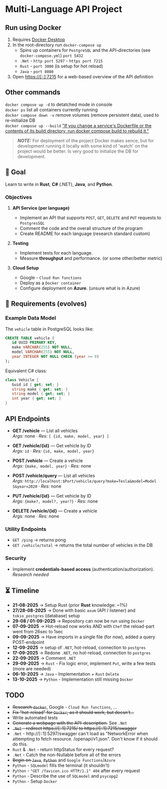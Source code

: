 # Multi-Language API Project

## Run using Docker
1. Requires [Docker Desktop](https://www.docker.com/products/docker-desktop/)
2. In the root-directory run `docker-compose up`
   * Spins up containers for `PostgreSQL` and the API-directories (see `docker-compose.yml`) `port 5432`
   * `.Net` - `http port 5297` - `https port 7215`
   * `Rust` - `port 3000` (is setup for hot reload)
   * `Java` - `port 8080`
3. Open [https://[::]:7215](https://[::]:7215) for a web-based overview of the API definition

## Other commands
`docker compose up -d` to detatched mode in console \
`docker ps` list all containers currently running \
`docker compose down -v` remove volumes (remove persistent data), used to re-initialize DB \
`docker compose up --build` ["If you change a service's Dockerfile or the contents of its build directory, run docker compose build to rebuild it."](https://docs.docker.com/reference/cli/docker/compose/build/)
> **_NOTE:_**  For deployment of the project Docker makes sence, but for development running it locally with some kind of 'watch' on the project would be better. Is very good to initialize the DB for development.

## 🎯 Goal
Learn to write in **Rust**, **C#** (.NET), **Java**, and **Python**.

### Objectives
1. **API Service (per language)**
   - Implement an API that supports `POST`, `GET`, `DELETE` and `PUT` requests to `PostgresSQL`
   - Comment the code and the overall structure of the program
   - Create README for each language (research standard custom)

2. **Testing**
   - Implement tests for each language.
   - Measure **throughput** and performance. (or some other/better metric)

3. **Cloud Setup**
   - Google - `Cloud Run functions`
   - Deploy as a `Docker container`
   - Configure deployment on **Azure**. (unsure what is in Azure)



## 📌 Requirements (evolves)

### Example Data Model

The `vehicle` table in PostgreSQL looks like:

```sql
CREATE TABLE vehicle (
   id UUID PRIMARY KEY,
   make VARCHAR(255) NOT NULL,
   model VARCHAR(255) NOT NULL,
   year INTEGER NOT NULL CHECK (year >= 0)
);
```

Equivalent C# class:

```csharp
class Vehicle {
   Guid id { get; set; }
   string make { get; set; }
   string model { get; set; }
   int year { get; set; }
}
```

<!-- ### API Endpoints
- `GET /vehicle` → list all entries
- `GET /vehicle/{id}` → retrieve a single note
   - Arguments: id -> id, make, model, year
- `POST /vehicle` → create a note
   - Arguments: make, model, year
- `POST /vehicle/query` → create a note
- `PUT /vehicle/{id}` → edit a note
- `DELETE /vehicle/{id}` → delete a note -->

## API Endpoints
- **GET /vehicle** — List all vehicles  
  _Args:_ none · _Res:_ `[ {id, make, model, year} ]`

- **GET /vehicle/{id}** — Get vehicle by ID  
  _Args:_ `id` · _Res:_ `{id, make, model, year}`

- **POST /vehicle** — Create a vehicle  
  _Args:_ `{make, model, year}` · _Res:_ none

<!-- Should not be this way -->
- **POST /vehicle/query** — List all vehicles  
  _Args:_ `http://localhost:$Port/vehicle/query?make=Tesla&model=Model S&year=2020` · _Res:_ none

- **PUT /vehicle/{id}** — Get vehicle by ID  
  _Args:_ `{make?, model?, year?}` · _Res:_ none

- **DELETE /vehicle/{id}** — Create a vehicle  
  _Args:_ none · _Res:_ none



### Utility Endpoints
- `GET /ping` → returns pong
- `GET /vehicle/total` → returns the total number of vehicles in the DB  

### Security
- Implement **credentials-based access** (authentication/authorization). _Research needed_


## ⏳ Timeline
- **21-08-2025** → Setup Rust (prior **Rust** knowledge: ~1%)
- **27/28-08-2025** → Done with basic `axum` (API / listener) and `tokio_postgres` (database) setup
- **29-08 / 01-09-2025** → Repository can now be run using `Docker`
- **07-09-2025** → Hot-reload now works AND with `Chef` the reload-part went from 26sec to 1sec
- **09-09-2025** → Have imports in a single file (for now), added a query POST-endpoint
- **12-09-2025** → setup of `.NET`, hot-reload, connection to `postgres`
- **17-09-2025** → Redone `.NET`, no hot-reload, connection to `postgres`
- **22-09-2025** → Comment `.NET`
- **29-09-2025** → `Rust` - Fix logic error, implement `Put`, write a few tests (more are needed)
- **06-10-2025** → `Java` - Implementation + `Rust` `Delete`
- **13-10-2025** → `Python` - Implementation still missing `Docker`


## TODO
<!-- Easy🟢, Medium🟡, Hard🔴 -->
- ~~Research `docker`~~, Google - `Cloud Run functions`, ...
- ~~Fix "hot-reload" for `Docker`, as it should work, but doesn't...~~
- Write automated tests
- ~~Generate a webpage with the API-description.~~ See `.Net`
- ~~`.Net` - redirect https://[::1]:7215/ to https://[::1]:7215/swagger~~
- `.Net` - http://[::1]:5297/swagger can't load as "NetworkError when attempting to fetch resource. /openapi/v1.json". Don't know if it should do this.
- `Rust` & `.Net` - return httpStatus for every request?
- `.Net` - Catch the non-Nullable before all of the errors
- ~~Begin on `Java`~~, ~~`Python`~~ and `Google Functions`/`Azure`
- `Python` - `SQLmodel` fills the terminal (it shouldn't)
- `Python` - `"GET /favicon.ico HTTP/1.1" 404` after every request
- `Python` - Describe the use of `SQLmodel` and `psycopg2`
- `Python` - Setup `Docker`
<!-- ~~ abc ~~ -->

